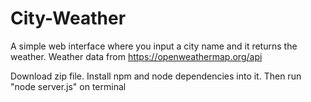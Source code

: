 # City-Weather
A simple web interface where you input a city name and it returns the weather. Weather data from https://openweathermap.org/api



Download zip file. Install npm and node dependencies into it. Then run "node server.js" on terminal
